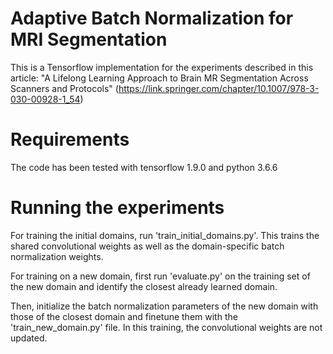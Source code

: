 # Adaptive Batch Normalization for MRI Segmentation

This is a Tensorflow implementation for the experiments described in this article: "A Lifelong Learning Approach to Brain MR Segmentation Across Scanners and Protocols" 
(https://link.springer.com/chapter/10.1007/978-3-030-00928-1_54)

# Requirements

The code has been tested with tensorflow 1.9.0 and python 3.6.6

# Running the experiments
For training the initial domains, run 'train_initial_domains.py'. This trains the shared convolutional weights as well as the domain-specific batch normalization weights.

For training on a new domain, first run 'evaluate.py' on the training set of the new domain and identify the closest already learned domain.

Then, initialize the batch normalization parameters of the new domain with those of the closest domain and finetune them with the 'train_new_domain.py' file. In this training, the convolutional weights are not updated.
